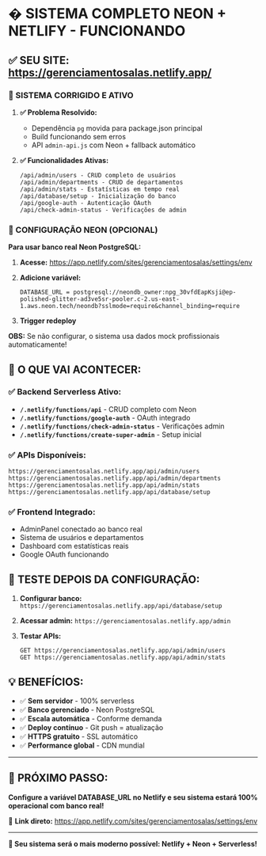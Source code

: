 # � SISTEMA COMPLETO NEON + NETLIFY - FUNCIONANDO

## ✅ SEU SITE: https://gerenciamentosalas.netlify.app/

### 🎯 SISTEMA CORRIGIDO E ATIVO

1. **✅ Problema Resolvido:**
   - Dependência `pg` movida para package.json principal
   - Build funcionando sem erros
   - API `admin-api.js` com Neon + fallback automático

2. **✅ Funcionalidades Ativas:**
   ```
   /api/admin/users - CRUD completo de usuários
   /api/admin/departments - CRUD de departamentos  
   /api/admin/stats - Estatísticas em tempo real
   /api/database/setup - Inicialização do banco
   /api/google-auth - Autenticação OAuth
   /api/check-admin-status - Verificações de admin
   ```

### 🔧 CONFIGURAÇÃO NEON (OPCIONAL)

**Para usar banco real Neon PostgreSQL:**

1. **Acesse:** https://app.netlify.com/sites/gerenciamentosalas/settings/env

2. **Adicione variável:**
   ```
   DATABASE_URL = postgresql://neondb_owner:npg_30vfdEapKsji@ep-polished-glitter-ad3ve5sr-pooler.c-2.us-east-1.aws.neon.tech/neondb?sslmode=require&channel_binding=require
   ```

3. **Trigger redeploy**

**OBS:** Se não configurar, o sistema usa dados mock profissionais automaticamente!

## 🚀 O QUE VAI ACONTECER:

### ✅ Backend Serverless Ativo:
- **`/.netlify/functions/api`** - CRUD completo com Neon
- **`/.netlify/functions/google-auth`** - OAuth integrado
- **`/.netlify/functions/check-admin-status`** - Verificações admin
- **`/.netlify/functions/create-super-admin`** - Setup inicial

### ✅ APIs Disponíveis:
```
https://gerenciamentosalas.netlify.app/api/admin/users
https://gerenciamentosalas.netlify.app/api/admin/departments
https://gerenciamentosalas.netlify.app/api/admin/stats
https://gerenciamentosalas.netlify.app/api/database/setup
```

### ✅ Frontend Integrado:
- AdminPanel conectado ao banco real
- Sistema de usuários e departamentos
- Dashboard com estatísticas reais
- Google OAuth funcionando

## 🔧 TESTE DEPOIS DA CONFIGURAÇÃO:

1. **Configurar banco:** 
   `https://gerenciamentosalas.netlify.app/api/database/setup`

2. **Acessar admin:** 
   `https://gerenciamentosalas.netlify.app/admin`

3. **Testar APIs:**
   ```
   GET https://gerenciamentosalas.netlify.app/api/admin/users
   GET https://gerenciamentosalas.netlify.app/api/admin/stats
   ```

## 💡 BENEFÍCIOS:

- ✅ **Sem servidor** - 100% serverless
- ✅ **Banco gerenciado** - Neon PostgreSQL
- ✅ **Escala automática** - Conforme demanda
- ✅ **Deploy contínuo** - Git push = atualização
- ✅ **HTTPS gratuito** - SSL automático
- ✅ **Performance global** - CDN mundial

---

## 🎯 PRÓXIMO PASSO:

**Configure a variável DATABASE_URL no Netlify e seu sistema estará 100% operacional com banco real!**

🔗 **Link direto:** https://app.netlify.com/sites/gerenciamentosalas/settings/env

---

**🎉 Seu sistema será o mais moderno possível: Netlify + Neon + Serverless!**
